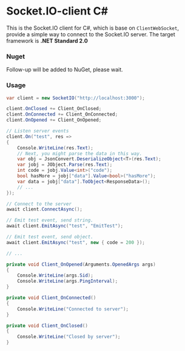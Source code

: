 # Socket.IO-client C#

This is the Socket.IO client for C#, which is base on `ClientWebSocket`, provide a simple way to connect to the Socket.IO server. The target framework is **.NET Standard 2.0**

### Nuget

Follow-up will be added to NuGet, please wait.

### Usage

```cs
var client = new SocketIO("http://localhost:3000");

client.OnClosed += Client_OnClosed;
client.OnConnected += Client_OnConnected;
client.OnOpened += Client_OnOpened;

// Listen server events
client.On("test", res =>
{
    Console.WriteLine(res.Text);
	// Next, you might parse the data in this way.
	var obj = JsonConvert.DeserializeObject<T>(res.Text);
	var jobj = JObject.Parse(res.Text);
	int code = jobj.Value<int>("code");
	bool hasMore = jobj["data"].Value<bool>("hasMore");
	var data = jobj["data"].ToObject<ResponseData>();
	// ...
});

// Connect to the server
await client.ConnectAsync();

// Emit test event, send string.
await client.EmitAsync("test", "EmitTest");

// Emit test event, send object.
await client.EmitAsync("test", new { code = 200 });

// ...

private void Client_OnOpened(Arguments.OpenedArgs args)
{
    Console.WriteLine(args.Sid);
    Console.WriteLine(args.PingInterval);
}

private void Client_OnConnected()
{
    Console.WriteLine("Connected to server");
}

private void Client_OnClosed()
{
    Console.WriteLine("Closed by server");
}
```
